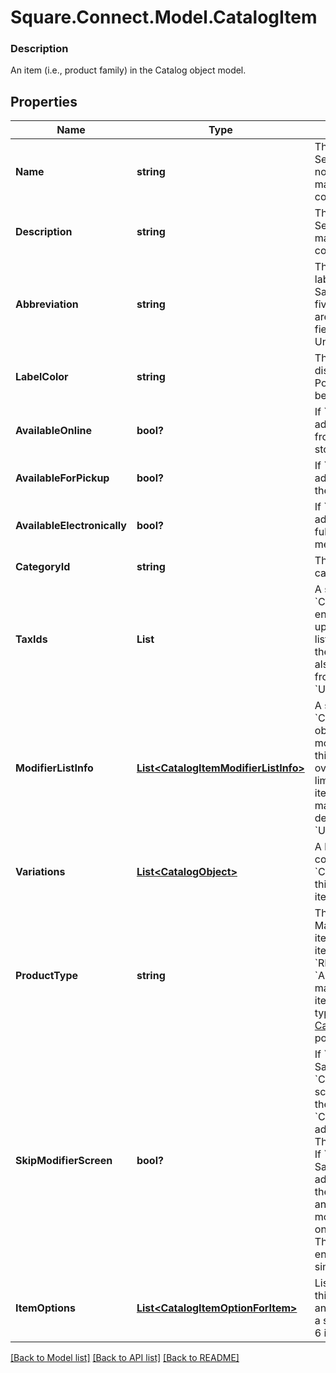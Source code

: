 # Square.Connect.Model.CatalogItem

### Description

An item (i.e., product family) in the Catalog object model.

## Properties

Name | Type | Description | Notes
------------ | ------------- | ------------- | -------------
**Name** | **string** | The item&#39;s name. Searchable. This field must not be empty. This field has max length of 512 Unicode code points. | [optional] 
**Description** | **string** | The item&#39;s description. Searchable. This field has max length of 4096 Unicode code points. | [optional] 
**Abbreviation** | **string** | The text of the item&#39;s display label in the Square Point of Sale app. Only up to the first five characters of the string are used. Searchable. This field has max length of 24 Unicode code points. | [optional] 
**LabelColor** | **string** | The color of the item&#39;s display label in the Square Point of Sale app. This must be a valid hex color code. | [optional] 
**AvailableOnline** | **bool?** | If &#x60;true&#x60;, the item can be added to shipping orders from the merchant&#39;s online store. | [optional] 
**AvailableForPickup** | **bool?** | If &#x60;true&#x60;, the item can be added to pickup orders from the merchant&#39;s online store. | [optional] 
**AvailableElectronically** | **bool?** | If &#x60;true&#x60;, the item can be added to electronically fulfilled orders from the merchant&#39;s online store. | [optional] 
**CategoryId** | **string** | The ID of the item&#39;s category, if any. | [optional] 
**TaxIds** | **List<string>** | A set of IDs indicating the &#x60;CatalogTax&#x60;es that are enabled for this item. When updating an item, any taxes listed here will be added to the item. &#x60;CatalogTax&#x60;es may also be added to or deleted from an item using &#x60;UpdateItemTaxes&#x60;. | [optional] 
**ModifierListInfo** | [**List&lt;CatalogItemModifierListInfo&gt;**](CatalogItemModifierListInfo.md) | A set of &#x60;CatalogItemModifierListInfo&#x60; objects representing the modifier lists that apply to this item, along with the overrides and min and max limits that are specific to this item. &#x60;CatalogModifierList&#x60;s may also be added to or deleted from an item using &#x60;UpdateItemModifierLists&#x60;. | [optional] 
**Variations** | [**List&lt;CatalogObject&gt;**](CatalogObject.md) | A list of &#x60;CatalogObject&#x60;s containing the &#x60;CatalogItemVariation&#x60;s for this item.  Maximum: 250 item variations | [optional] 
**ProductType** | **string** | The product type of the item. May not be changed once an item has been created.  Only items of product type &#x60;REGULAR&#x60; or &#x60;APPOINTMENTS_SERVICE&#x60; may be created by this API; items with other product types are read-only. See [CatalogItemProductType](#type-catalogitemproducttype) for possible values | [optional] 
**SkipModifierScreen** | **bool?** | If &#x60;false&#x60;, the Square Point of Sale app will present the &#x60;CatalogItem&#x60;&#39;s details screen immediately, allowing the merchant to choose &#x60;CatalogModifier&#x60;s before adding the item to the cart.  This is the default behavior.  If &#x60;true&#x60;, the Square Point of Sale app will immediately add the item to the cart with the pre-selected modifiers, and merchants can edit modifiers by drilling down onto the item&#39;s details.  Third-party clients are encouraged to implement similar behaviors. | [optional] 
**ItemOptions** | [**List&lt;CatalogItemOptionForItem&gt;**](CatalogItemOptionForItem.md) | List of item options IDs for this item. Used to manage and group item variations in a specified order.  Maximum: 6 item options. | [optional] [beta]



[[Back to Model list]](../README.md#documentation-for-models) [[Back to API list]](../README.md#documentation-for-api-endpoints) [[Back to README]](../README.md)

